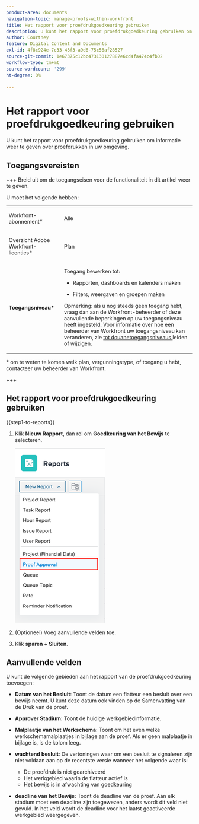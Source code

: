 ```yaml
---
product-area: documents
navigation-topic: manage-proofs-within-workfront
title: Het rapport voor proefdrukgoedkeuring gebruiken
description: U kunt het rapport voor proefdrukgoedkeuring gebruiken om informatie weer te geven over proefdrukken in uw omgeving.
author: Courtney
feature: Digital Content and Documents
exl-id: 4f8c924e-7c33-43f3-a9d6-75c56af28527
source-git-commit: 1e67375c12bc473130127887e6cd4fa474c4fb02
workflow-type: tm+mt
source-wordcount: '299'
ht-degree: 0%

---
```


# Het rapport voor proefdrukgoedkeuring gebruiken

U kunt het rapport voor proefdrukgoedkeuring gebruiken om informatie weer te geven over proefdrukken in uw omgeving.

## Toegangsvereisten

+++ Breid uit om de toegangseisen voor de functionaliteit in dit artikel weer te geven.

U moet het volgende hebben:

<table style="table-layout:auto"> 
 <col> 
 <col> 
 <tbody> 
  <tr> 
   <td role="rowheader"> <p>Workfront-abonnement*</p> </td> 
   <td>Alle</td> 
  </tr> 
  <tr> 
   <td role="rowheader"> <p>Overzicht Adobe Workfront-licenties*</p> </td> 
   <td> <p>Plan</p> </td> 
  </tr> 
  <tr data-mc-conditions=""> 
   <td role="rowheader"><strong> Toegangsniveau* </strong> </td> 
   <td> <p>Toegang bewerken tot:</p> 
    <ul> 
     <li> <p>Rapporten, dashboards en kalenders maken</p> </li> 
     <li> <p>Filters, weergaven en groepen maken</p> </li> 
    </ul> <p>Opmerking: als u nog steeds geen toegang hebt, vraag dan aan de Workfront-beheerder of deze aanvullende beperkingen op uw toegangsniveau heeft ingesteld. Voor informatie over hoe een beheerder van Workfront uw toegangsniveau kan veranderen, zie <a href="../../../administration-and-setup/add-users/configure-and-grant-access/create-modify-access-levels.md" class="MCXref xref"> tot douanetoegangsniveaus </a> leiden of wijzigen.</p> </td> 
  </tr> 
 </tbody> 
</table>

&#42; om te weten te komen welk plan, vergunningstype, of toegang u hebt, contacteer uw beheerder van Workfront.

+++

## Het rapport voor proefdrukgoedkeuring gebruiken

{{step1-to-reports}}

1. Klik **Nieuw Rapport**, dan rol om **Goedkeuring van het Bewijs** te selecteren.

   ![ rapport van de Goedkeuring van het Bewijs ](assets/proof-approval-report.png)

1. (Optioneel) Voeg aanvullende velden toe.
1. Klik **sparen + Sluiten**.

## Aanvullende velden

U kunt de volgende gebieden aan het rapport van de proefdrukgoedkeuring toevoegen:

* **Datum van het Besluit**: Toont de datum een fiatteur een besluit over een bewijs neemt. U kunt deze datum ook vinden op de Samenvatting van de Druk van de proef.
* **Approver Stadium**: Toont de huidige werkgebiedinformatie.
* **Malplaatje van het Werkschema**: Toont om het even welke werkschemamalplaatjes in bijlage aan de proef. Als er geen malplaatje in bijlage is, is de kolom leeg.
* **wachtend besluit**: De vertoningen waar om een besluit te signaleren zijn niet voldaan aan op de recentste versie wanneer het volgende waar is:

   * De proefdruk is niet gearchiveerd
   * Het werkgebied waarin de fiatteur actief is
   * Het bewijs is in afwachting van goedkeuring

* **deadline van het Bewijs**: Toont de deadline van de proef. Aan elk stadium moet een deadline zijn toegewezen, anders wordt dit veld niet gevuld. In het veld wordt de deadline voor het laatst geactiveerde werkgebied weergegeven.

 
